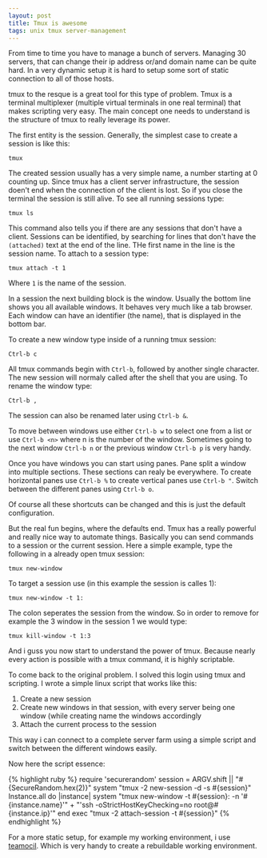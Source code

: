```yaml
---
layout: post
title: Tmux is awesome
tags: unix tmux server-management
---
```


From time to time you have to manage a bunch of servers. Managing 30 servers, that can change their ip address or/and domain name can be quite hard. In a very dynamic setup it is hard to setup some sort of static connection to all of those hosts.

tmux to the resque is a great tool for this type of problem. Tmux is a terminal multiplexer (multiple virtual terminals in one real terminal) that makes scripting very easy. The main concept one needs to understand is the structure of tmux to really leverage its power.

The first entity is the session. Generally, the simplest case to create a session is like this:

    tmux

The created session usually has a very simple name, a number starting at 0 counting up. Since tmux has a client server infrastructure, the session doen't end when the connection of the client is lost. So if you close the terminal the session is still alive. To see all running sessions type:

    tmux ls

This command also tells you if there are any sessions that don't have a client. Sessions can be identified, by searching for lines that don't have the `(attached)` text at the end of the line. THe first name in the line is the session name. To attach to a session type:

    tmux attach -t 1

Where `1` is the name of the session.

In a session the next building block is the window. Usually the bottom line shows you all available windows. It behaves very much like a tab browser. Each window can have an identifier (the name), that is displayed in the bottom bar.

To create a new window type inside of a running tmux session:

    Ctrl-b c

All tmux commands begin with `Ctrl-b`, followed by another single character. The new session will normaly called after the shell that you are using. To rename the window type:

    Ctrl-b ,

The session can also be renamed later using `Ctrl-b &`.

To move between windows use either `Ctrl-b w` to select one from a list or use `Ctrl-b <n>` where n is the number of the window. Sometimes going to the next window `Ctrl-b n` or the previous window `Ctrl-b p` is very handy.

Once you have windows you can start using panes. Pane split a window into multiple sections. These sections can realy be everywhere. To create horizontal panes use `Ctrl-b %` to create vertical panes use `Ctrl-b "`. Switch between the different panes using `Ctrl-b o`.

Of course all these shortcuts can be changed and this is just the default configuration.

But the real fun begins, where the defaults end. Tmux has a really powerful and really nice way to automate things. Basically you can send commands to a session or the current session. Here a simple example, type the following in a already open tmux session:

    tmux new-window

To target a session use (in this example the session is calles 1):

    tmux new-window -t 1:

The colon seperates the session from the window. So in order to remove for example the 3 window in the session 1 we would type:

    tmux kill-window -t 1:3

And i guss you now start to understand the power of tmux. Because nearly every action is possible with a tmux command, it is highly scriptable.

To come back to the original problem. I solved this login using tmux and scripting. I wrote a simple linux script that works like this:

1. Create a new session
2. Create new windows in that session, with every server being one window (while creating name the windows accordingly
3. Attach the current process to the session

This way i can connect to a complete server farm using a simple script and switch between the different windows easily.

Now here the script essence:

{% highlight ruby %}
require 'securerandom'
session = ARGV.shift || "#{SecureRandom.hex(2)}"
system "tmux -2 new-session -d -s #{session}"
Instance.all do |instance|
  system "tmux new-window -t #{session}: -n '#{instance.name}'" +
         "'ssh -oStrictHostKeyChecking=no root@#{instance.ip}'"
end
exec "tmux -2 attach-session -t #{session}"
{% endhighlight %}

For a more static setup, for example my working environment, i use [teamocil](http://teamocil.com/). Which is very handy to create a rebuildable working environment.
